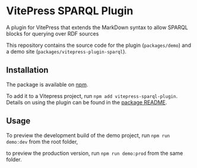 # VitePress SPARQL Plugin
A plugin for VitePress that extends the MarkDown syntax
to allow SPARQL blocks for querying over RDF sources

This repository contains the source code for the plugin (`packages/demo`) 
and a demo site (`packages/vitepress-plugin-sparql`).

## Installation

The package is available on [npm](https://www.npmjs.com/package/vitepress-plugin-sparql).

To add it to a Vitepress project, run `npm add vitepress-sparql-plugin`.
Details on using the plugin can be found in the [package README](./packages/vitepress-plugin-sparql/README.md).

## Usage

To preview the development build of the demo project, run `npm run demo:dev` from the root folder,

to preview the production version, run `npm run demo:prod` from the same folder.